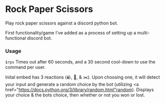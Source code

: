 # Rock Paper Scissors
Play rock paper scissors against a discord python bot.

First functionality/game I've added as a process of setting up a multi-functional discord bot.

### Usage
`$rps`
Times out after 60 seconds, and a 30 second cool-down to use the command per user.

Inital embed has 3 reactions (🪨, 🧻, & ✂️). Upon choosing one, it will detect your input and generate a random choice by the bot (utilizing <a href="https://docs.python.org/3/library/random.html"random</a>). Displays your choice & the bots choice, then whether or not you won or lost.
